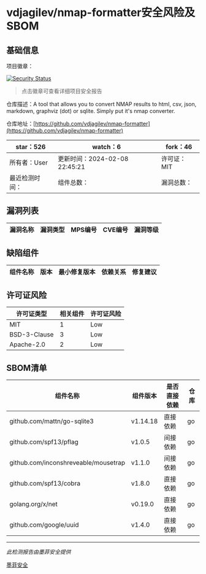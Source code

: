 # vdjagilev/nmap-formatter安全风险及SBOM

## 基础信息

项目徽章：

[![Security Status](https://www.murphysec.com/platform3/v31/badge/1755659910483546112.svg)](https://www.murphysec.com/console/report/1755659910437408768/1755659910483546112)

> 点击徽章可查看详细项目安全报告

仓库描述：A tool that allows you to convert NMAP results to html, csv, json, markdown, graphviz (dot) or sqlite. Simply put it's nmap converter.

仓库地址：[https://github.com/vdjagilev/nmap-formatter](https://github.com/vdjagilev/nmap-formatter)

| star：526 | watch：6 | fork：46 |
| ----------- | -------------- | ------------ |
| 所有者：User | 更新时间：2024-02-08 22:45:21 | 许可证：MIT |
| 最近检测时间： | 组件总数： | 漏洞总数： |




## 漏洞列表

| 漏洞名称 | 漏洞类型 | MPS编号 | CVE编号 | 漏洞等级 |
| ------- | ------ | ------- | ------ | ----- |





## 缺陷组件

| 组件名称 | 版本 | 最小修复版本 | 依赖关系 | 修复建议 |
| -------- | ---- | ------------ | -------- | -------- |





## 许可证风险

| 许可证类型 | 相关组件 | 许可证风险 |
| ---------- | -------- | ---------- |
|MIT|1|Low|
|BSD-3-Clause|3|Low|
|Apache-2.0|2|Low|




## SBOM清单

| 组件名称 | 组件版本 | 是否直接依赖 | 仓库 |
| -------- | -------- | ------------ | ---- |
|github.com/mattn/go-sqlite3|v1.14.18|直接依赖|go|
|github.com/spf13/pflag|v1.0.5|间接依赖|go|
|github.com/inconshreveable/mousetrap|v1.1.0|间接依赖|go|
|github.com/spf13/cobra|v1.8.0|直接依赖|go|
|golang.org/x/net|v0.19.0|直接依赖|go|
|github.com/google/uuid|v1.4.0|直接依赖|go|


------

*此检测报告由墨菲安全提供*

[墨菲安全](www.murphysec.com)